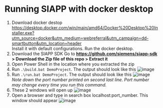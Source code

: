 # Running SIAPP with docker desktop
1. Download docker destop
https://desktop.docker.com/win/main/amd64/Docker%20Desktop%20Installer.exe?utm_source=docker&utm_medium=webreferral&utm_campaign=dd-smartbutton&utm_location=header<br>
Install it with default configurations. Run the docker desktop.
2. Download the SIAPP SDK
Go to **https://github.com/siemens/siapp-sdk > Download the Zip file of this repo > Extract it**
3. Open Power Shell in the location where you extracted the zip
4. Run `.\build.bat DemoProject`. The output should look like this
![image](https://user-images.githubusercontent.com/31771892/145667962-4a8b3c01-a3c4-44f2-8af7-07c0275d8fa5.png)
5. Run `.\run.bat DemoProject`. The output should look like this
![image](https://user-images.githubusercontent.com/31771892/145668001-3570e4da-2fa9-41bf-be15-f8845d86955f.png)
_Note down the port number printed on second last line. Port number may change every time you run this command._
6. These 2 windows will open up
![image](https://user-images.githubusercontent.com/31771892/145668053-710f415f-09f7-40a6-8c80-e5e7947e7cc9.png)
7. Open a browser and type in search box localhost:port_number. This window should appear
![image](https://user-images.githubusercontent.com/31771892/145668088-2f60829e-eba2-4a64-86f0-84ce245d16a5.png)


